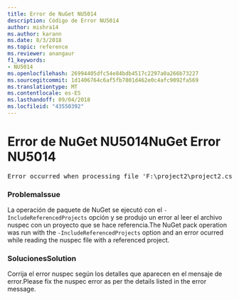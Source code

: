 ```yaml
---
title: Error de NuGet NU5014
description: Código de Error NU5014
author: mishra14
ms.author: karann
ms.date: 8/3/2018
ms.topic: reference
ms.reviewer: anangaur
f1_keywords:
- NU5014
ms.openlocfilehash: 26994405dfc54e84bdb4517c2297a0a266b73227
ms.sourcegitcommit: 1d1406764c6af5fb7801d462e0c4afc9092fa569
ms.translationtype: MT
ms.contentlocale: es-ES
ms.lasthandoff: 09/04/2018
ms.locfileid: "43550392"
---
```

# <a name="nuget-error-nu5014"></a><span data-ttu-id="d4ae2-103">Error de NuGet NU5014</span><span class="sxs-lookup"><span data-stu-id="d4ae2-103">NuGet Error NU5014</span></span>
<pre>Error occurred when processing file 'F:\project2\project2.csproj': The 'id' start tag on line 4 position 10 does not match the end tag of 'ids'. Line 4, position 20.</pre>

### <a name="issue"></a><span data-ttu-id="d4ae2-104">Problema</span><span class="sxs-lookup"><span data-stu-id="d4ae2-104">Issue</span></span>

<span data-ttu-id="d4ae2-105">La operación de paquete de NuGet se ejecutó con el `-IncludeReferencedProjects` opción y se produjo un error al leer el archivo nuspec con un proyecto que se hace referencia.</span><span class="sxs-lookup"><span data-stu-id="d4ae2-105">The NuGet pack operation was run with the `-IncludeReferencedProjects` option and an error ocurred while reading the nuspec file with a referenced project.</span></span>


### <a name="solution"></a><span data-ttu-id="d4ae2-106">Soluciones</span><span class="sxs-lookup"><span data-stu-id="d4ae2-106">Solution</span></span>

<span data-ttu-id="d4ae2-107">Corrija el error nuspec según los detalles que aparecen en el mensaje de error.</span><span class="sxs-lookup"><span data-stu-id="d4ae2-107">Please fix the nuspec error as per the details listed in the error message.</span></span>

